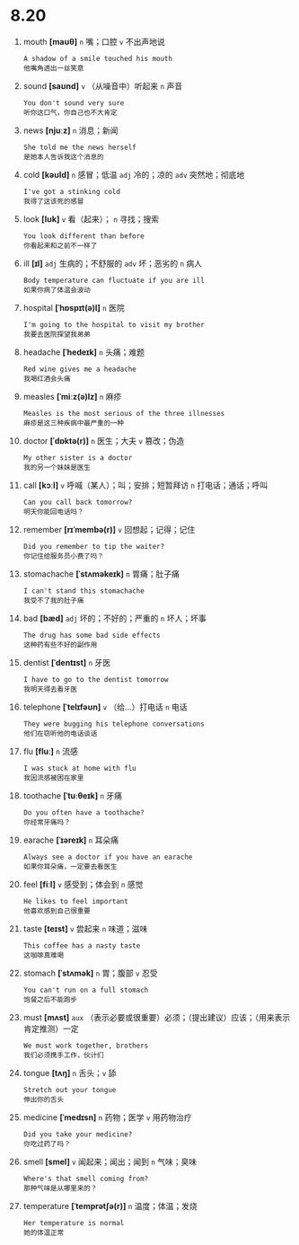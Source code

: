 # 8.20

1. mouth **[maʊθ]** `n` 嘴；口腔 `v` 不出声地说

   ```
   A shadow of a smile touched his mouth
   他嘴角透出一丝笑意
   ```

2. sound **[saʊnd]** `v` （从噪音中）听起来 `n` 声音

   ```
   You don't sound very sure
   听你这口气，你自己也不大肯定
   ```

3. news **[njuːz]** `n` 消息；新闻

   ```
   She told me the news herself
   是她本人告诉我这个消息的
   ```

4. cold **[kəʊld]** `n` 感冒；低温 `adj` 冷的；凉的 `adv` 突然地；彻底地

   ```
   I've got a stinking cold
   我得了这该死的感冒
   ```

5. look **[lʊk]** `v` 看（起来）； `n` 寻找；搜索

   ```
   You look different than before
   你看起来和之前不一样了
   ```

6. ill **[ɪl]** `adj` 生病的；不舒服的 `adv` 坏；恶劣的 `n` 病人

   ```
   Body temperature can fluctuate if you are ill
   如果你病了体温会波动
   ```

7. hospital **[ˈhɒspɪt(ə)l]** `n` 医院

   ```
   I'm going to the hospital to visit my brother
   我要去医院探望我弟弟
   ```

8. headache **[ˈhedeɪk]** `n` 头痛；难题

   ```
   Red wine gives me a headache
   我喝红酒会头痛
   ```

9. measles **[ˈmiːz(ə)lz]** `n` 麻疹

   ```
   Measles is the most serious of the three illnesses
   麻疹是这三种疾病中最严重的一种
   ```

10. doctor **[ˈdɒktə(r)]** `n` 医生；大夫 `v` 篡改；伪造

    ```
    My other sister is a doctor
    我的另一个妹妹是医生
    ```

11. call **[kɔːl]** `v` 呼喊（某人）；叫；安排；短暂拜访 `n` 打电话；通话；呼叫

    ```
    Can you call back tomorrow?
    明天你能回电话吗？
    ```

12. remember **[rɪˈmembə(r)]** `v` 回想起；记得；记住

    ```
    Did you remember to tip the waiter?
    你记住给服务员小费了吗？
    ```

13. stomachache **[ˈstʌməkeɪk]** `n` 胃痛；肚子痛

    ```
    I can't stand this stomachache
    我受不了我的肚子痛
    ```

14. bad **[bæd]** `adj` 坏的；不好的；严重的 `n` 坏人；坏事

    ```
    The drug has some bad side effects
    这种药有些不好的副作用
    ```

15. dentist **[ˈdentɪst]** `n` 牙医

    ```
    I have to go to the dentist tomorrow
    我明天得去看牙医
    ```

16. telephone **[ˈtelɪfəʊn]** `v` （给...）打电话 `n` 电话

    ```
    They were bugging his telephone conversations
    他们在窃听他的电话谈话
    ```

17. flu **[fluː]** `n` 流感

    ```
    I was stuck at home with flu
    我因流感被困在家里
    ```

18. toothache **[ˈtuːθeɪk]** `n` 牙痛

    ```
    Do you often have a toothache?
    你经常牙痛吗？
    ```

19. earache **[ˈɪəreɪk]** `n` 耳朵痛

    ```
    Always see a doctor if you have an earache
    如果你耳朵痛，一定要去看医生
    ```

20. feel **[fiːl]** `v` 感受到；体会到 `n` 感觉

    ```
    He likes to feel important
    他喜欢感到自己很重要
    ```

21. taste **[teɪst]** `v` 尝起来 `n` 味道；滋味

    ```
    This coffee has a nasty taste
    这咖啡真难喝
    ```

22. stomach **[ˈstʌmək]** `n` 胃；腹部 `v` 忍受

    ```
    You can't run on a full stomach
    饱餐之后不能跑步
    ```

23. must **[mʌst]** `aux` （表示必要或很重要）必须；（提出建议）应该；（用来表示肯定推测）一定

    ```
    We must work together, brothers
    我们必须携手工作，伙计们
    ```

24. tongue **[tʌŋ]** `n` 舌头；`v` 舔

    ```
    Stretch out your tongue
    伸出你的舌头
    ```

25. medicine **[ˈmedɪsn]** `n` 药物；医学 `v` 用药物治疗

    ```
    Did you take your medicine?
    你吃过药了吗？
    ```

26. smell **[smel]** `v` 闻起来；闻出；闻到 `n` 气味；臭味

    ```
    Where's that smell coming from?
    那种气味是从哪里来的？
    ```

27. temperature **[ˈtemprətʃə(r)]** `n` 温度；体温；发烧
    ```
    Her temperature is normal
    她的体温正常
    ```
